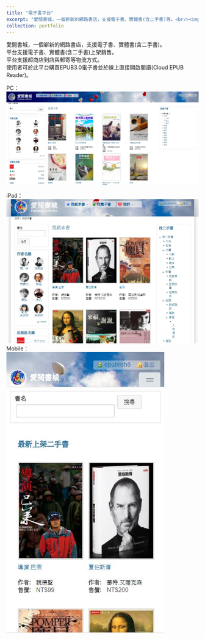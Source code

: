 ```yaml
---
title: "電子書平台"
excerpt: "愛閱書城，一個嶄新的網路書店，支援電子書、實體書(含二手書)等。<br/><img src='/images/ireadings/500x300.jpg'>"
collection: portfolio
---
```


愛閱書城，一個嶄新的網路書店，支援電子書、實體書(含二手書)。<br/>
平台支援電子書、實體書(含二手書)上架銷售。<br/>
平台支援超商店到店與郵寄等物流方式。<br/>
使用者可於此平台購買EPUB3.0電子書並於線上直接開啟閱讀(Cloud EPUB Reader)。<br/>

PC：<br/>
<img src='/images/ireadings/pc.jpg'><br/>

iPad：<br/>
<img src='/images/ireadings/ipad.jpg'>
Mobile：<br/>
<img src='/images/ireadings/mobile.jpg'><br/>
